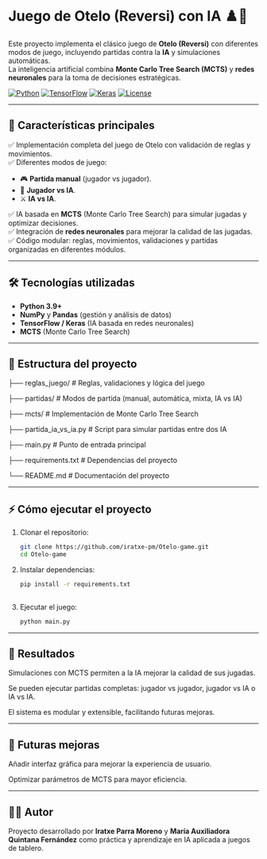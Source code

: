 # Juego de Otelo (Reversi) con IA ♟️🤖

Este proyecto implementa el clásico juego de **Otelo (Reversi)** con diferentes modos de juego, incluyendo partidas contra la **IA** y simulaciones automáticas.  
La inteligencia artificial combina **Monte Carlo Tree Search (MCTS)** y **redes neuronales** para la toma de decisiones estratégicas.

[![Python](https://img.shields.io/badge/Python-3.9%2B-blue.svg)](https://www.python.org/) 
[![TensorFlow](https://img.shields.io/badge/TensorFlow-2.x-orange.svg)](https://www.tensorflow.org/) 
[![Keras](https://img.shields.io/badge/Keras-Deep%20Learning-red.svg)](https://keras.io/) 
[![License](https://img.shields.io/badge/License-MIT-green.svg)](LICENSE)

---

## 🚀 Características principales

✅ Implementación completa del juego de Otelo con validación de reglas y movimientos.  
✅ Diferentes modos de juego:  
   - 🎮 **Partida manual** (jugador vs jugador).  
   - 🧠 **Jugador vs IA**.  
   - ⚔️ **IA vs IA**.
     
✅ IA basada en **MCTS** (Monte Carlo Tree Search) para simular jugadas y optimizar decisiones.  
✅ Integración de **redes neuronales** para mejorar la calidad de las jugadas.  
✅ Código modular: reglas, movimientos, validaciones y partidas organizadas en diferentes módulos.  

---

## 🛠️ Tecnologías utilizadas

- **Python 3.9+**  
- **NumPy** y **Pandas** (gestión y análisis de datos)  
- **TensorFlow / Keras** (IA basada en redes neuronales)  
- **MCTS** (Monte Carlo Tree Search)  

---

## 📂 Estructura del proyecto
├── reglas_juego/ # Reglas, validaciones y lógica del juego

├── partidas/ # Modos de partida (manual, automática, mixta, IA vs IA)

├── mcts/ # Implementación de Monte Carlo Tree Search

├── partida_ia_vs_ia.py # Script para simular partidas entre dos IA

├── main.py # Punto de entrada principal

├── requirements.txt # Dependencias del proyecto

└── README.md # Documentación del proyecto

---

## ⚡ Cómo ejecutar el proyecto

1. Clonar el repositorio:  
   ```bash
   git clone https://github.com/iratxe-pm/Otelo-game.git
   cd Otelo-game

2. Instalar dependencias:
   ```bash
   pip install -r requirements.txt
  
3. Ejecutar el juego:
   ```bash
   python main.py

---
## 🎯 Resultados

Simulaciones con MCTS permiten a la IA mejorar la calidad de sus jugadas.

Se pueden ejecutar partidas completas: jugador vs jugador, jugador vs IA o IA vs IA.

El sistema es modular y extensible, facilitando futuras mejoras.

---
## 📌 Futuras mejoras

Añadir interfaz gráfica para mejorar la experiencia de usuario.

Optimizar parámetros de MCTS para mayor eficiencia.

---

## 👩‍💻 Autor

Proyecto desarrollado por **Iratxe Parra Moreno** y **María Auxiliadora Quintana Fernández**
como práctica y aprendizaje en IA aplicada a juegos de tablero.
